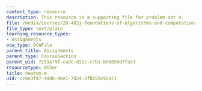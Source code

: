 ```yaml
---
content_type: resource
description: This resource is a supporting file for problem set 4.
file: /media/courses/20-482j-foundations-of-algorithms-and-computational-techniques-in-systems-biology-spring-2006/cc6e3f474dd646e17d245fbb59c92ac1_newton.m
file_type: text/plain
learning_resource_types:
- Assignments
ocw_type: OCWFile
parent_title: Assignments
parent_type: CourseSection
parent_uid: 7251a79f-cadc-d22c-c7b1-b56858d7fa53
resourcetype: Other
title: newton.m
uid: cc6e3f47-4dd6-46e1-7d24-5fbb59c92ac1
---
```

